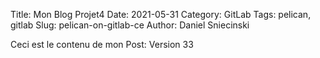 Title: Mon Blog Projet4
Date: 2021-05-31
Category: GitLab
Tags: pelican, gitlab
Slug: pelican-on-gitlab-ce
Author: Daniel Sniecinski


Ceci est le contenu de mon Post:
Version 33
